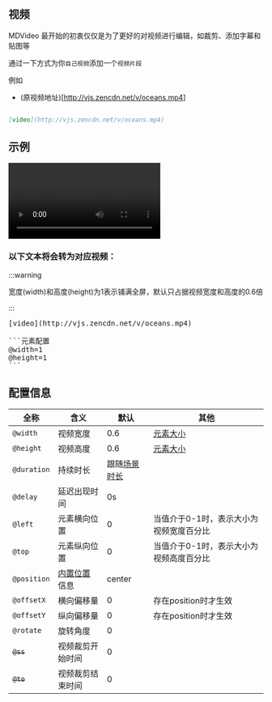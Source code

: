
## 视频


MDVideo 最开始的初衷仅仅是为了更好的对视频进行编辑，如裁剪、添加字幕和贴图等

通过一下方式为你`自己视频`添加一个`视频片段`

例如

- (原视频地址)[http://vjs.zencdn.net/v/oceans.mp4]
  
```markdown

[video](http://vjs.zencdn.net/v/oceans.mp4)


```

## 示例

<video src="/public/videos/video.mp4" autoplay  controls></video>

### 以下文本将会转为对应视频：

:::warning

宽度(width)和高度(height)为1表示铺满全屏，默认只占据视频宽度和高度的0.6倍

:::

<pre class="demo-code">
[video](http://vjs.zencdn.net/v/oceans.mp4)

```元素配置
@width=1
@height=1
```
</pre>


## 配置信息

| 全称        | 含义                               | 默认                           | 其他                                    |
| ----------- | ---------------------------------- | ------------------------------ | --------------------------------------- |
| `@width`    | 视频宽度                           | 0.6                            | [元素大小](/guide/m-scene#元素大小)     |
| `@height`   | 视频高度                           | 0.6                            | [元素大小](/guide/m-scene#元素大小)     |
| `@duration` | 持续时长                           | 跟随[场景时长](/guide/m-scene) |                                         |
| `@delay`    | 延迟出现时间                       | 0s                             |                                         |
| `@left`     | 元素横向位置                       | 0                              | 当值介于0-1时，表示大小为视频宽度百分比 |
| `@top`      | 元素纵向位置                       | 0                              | 当值介于0-1时，表示大小为视频高度百分比 |
| `@position` | [内置位置](/guide/m-position) 信息 | center                         |                                         |
| `@offsetX`  | 横向偏移量                         | 0                              | 存在position时才生效                    |
| `@offsetY`  | 纵向偏移量                         | 0                              | 存在position时才生效                    |
| `@rotate`        | 旋转角度                           | 0                              |                                                 |
| ~~`@ss`~~   | 视频裁剪开始时间                   | 0                              |                                         |
| ~~`@to`~~   | 视频裁剪结束时间                   | 0                              |                                         |
